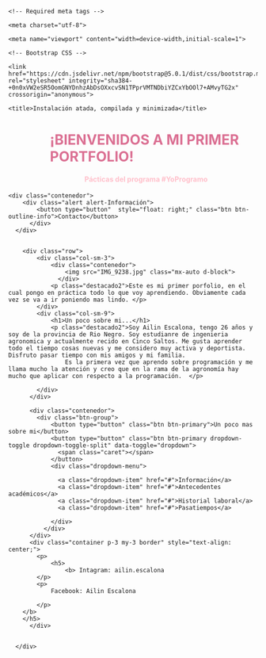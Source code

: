 <!doctype html>

<html lang="en">

  <head>

    <!-- Required meta tags -->

    <meta charset="utf-8">

    <meta name="viewport" content="width=device-width,initial-scale=1">

    <!-- Bootstrap CSS -->

    <link href="https://cdn.jsdelivr.net/npm/bootstrap@5.0.1/dist/css/bootstrap.min.css" rel="stylesheet" integrity="sha384-+0n0xVW2eSR5OomGNYDnhzAbDsOXxcvSN1TPprVMTNDbiYZCxYbOOl7+AMvyTG2x" crossorigin="anonymous">

    <title>Instalación atada, compilada y minimizada</title>

  </head>

  <meta name="viewport" content="width=device-width, initial-scale=1">
<style>
    h1{
        color:palevioletred;
          margin-left: 3em;
          font-variant: small-caps;
          font-style:unset
    }
    h4{
        color: pink;
        margin-left: 11em;
    }
    h5{
        color: pink;
        margin-left: 11em; 
      
    }
    p.destacado {
color: grey;
margin-left: 5em;
    }
    p.destacado2 {
        color: gray;
    }

</style>
  <body>
    <div class="container p-3 my-3 border" style="margin-bottom:0"">
        <h1 class="pantalla-1"><b>¡BIENVENIDOS A MI PRIMER PORTFOLIO!</b> </h1>
        <h4>
        <p class="font-weigth-light"> <b>Pácticas del programa #YoProgramo</b></p> 
    </h4>
    </div>

    <div class="contenedor">
        <div class="alert alert-Información">
            <button type="button"  style="float: right;" class="btn btn-outline-info">Contacto</button>
          </div>
      </div>
    
    
        <div class="row">
            <div class="col-sm-3">
                <div class="contenedor">
                    <img src="IMG_9238.jpg" class="mx-auto d-block">
                  </div>
                <p class="destacado2">Este es mi primer porfolio, en el cual pongo en práctica todo lo que voy aprendiendo. Obviamente cada vez se va a ir poniendo mas lindo. </p> 
            </div>
            <div class="col-sm-9"> 
                <h1>Un poco sobre mi...</h1>
                <p class="destacado2">Soy Ailin Escalona, tengo 26 años y soy de la provincia de Rio Negro. Soy estudianre de ingenieria agronomica y actualmente recido en Cinco Saltos. Me gusta aprender todo el tiempo cosas nuevas y me considero muy activa y deportista. Disfruto pasar tiempo con mis amigos y mi familia.
                    Es la primera vez que aprendo sobre programación y me llama mucho la atención y creo que en la rama de la agronomía hay mucho que aplicar con respecto a la programación.  </p>
               
            </div>
          </div>

          <div class="contenedor">
            <div class="btn-group">
                <button type="button" class="btn btn-primary">Un poco mas sobre mi</button>
                <button type="button" class="btn btn-primary dropdown-toggle dropdown-toggle-split" data-toggle="dropdown">
                  <span class="caret"></span>
                </button>
                <div class="dropdown-menu">

                  <a class="dropdown-item" href="#">Información</a>
                  <a class="dropdown-item" href="#">Antecedentes académicos</a>
                  <a class="dropdown-item" href="#">Historial laboral</a>
                  <a class="dropdown-item" href="#">Pasatiempos</a>
            
                </div>
              </div>
          </div>
          <div class="container p-3 my-3 border" style="text-align: center;">
            <p>
                <h5>
                    <b> Intagram: ailin.escalona  
            </p>
            <p>
                Facebook: Ailin Escalona 
          
            </p>
        </b>
        </h5>
          </div>
          
         
      </div>
  </body>
</html>


